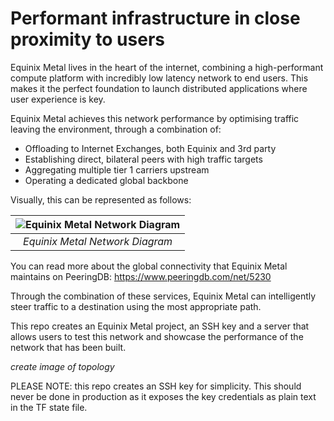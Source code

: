 # Performant infrastructure in close proximity to users

Equinix Metal lives in the heart of the internet, combining a high-performant compute platform with incredibly low latency network to end users.  This makes it the perfect foundation to launch distributed applications where user experience is key.

Equinix Metal achieves this network performance by optimising traffic leaving the environment, through a combination of:
- Offloading to Internet Exchanges, both Equinix and 3rd party
- Establishing direct, bilateral peers with high traffic targets
- Aggregating multiple tier 1 carriers upstream
- Operating a dedicated global backbone

Visually, this can be represented as follows:

| ![Equinix Metal Network Diagram](https://deploy.equinix.com/developers/docs/metal/images/layer3-networking/metal-network-diagram.png) | 
|:--:| 
| *Equinix Metal Network Diagram* |

You can read more about the global connectivity that Equinix Metal maintains on PeeringDB: https://www.peeringdb.com/net/5230

Through the combination of these services, Equinix Metal can intelligently steer traffic to a destination using the most appropriate path.

This repo creates an Equinix Metal project, an SSH key and a server that allows users to test this network and showcase the performance of the network that has been built.

*create image of topology*

PLEASE NOTE: this repo creates an SSH key for simplicity.  This should never be done in production as it exposes the key credentials as plain text in the TF state file.  

